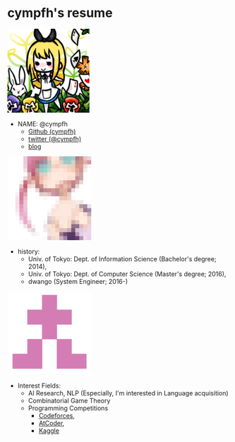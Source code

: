 # cympfh's resume

![](img/icon-alice.png)

- NAME: @cympfh
    - [Github (cympfh)](https://github.com/cympfh?tab=repositories)
    - [twitter (@cympfh)](https://twitter.com/cympfh)
    - [blog](http://cympfh.cc/)

![](img/icon-mosaic.png)

- history:
    - Univ. of Tokyo: Dept. of Information Science (Bachelor's degree; 2014),
    - Univ. of Tokyo: Dept. of Computer Science (Master's degree; 2016),
    - dwango (System Engineer; 2016-)

![](img/icon-gh.png)

- Interest Fields:
    - AI Research, NLP (Especially, I'm interested in Language acquisition)
    - Combinatorial Game Theory
    - Programming Competitions
        - [Codeforces](http://codeforces.com/profile/cympfh),
        - [AtCoder](http://atcoder.jp/user/cympfh),
        - [Kaggle](https://www.kaggle.com/cympfh)
